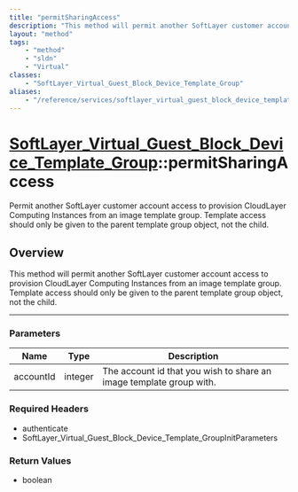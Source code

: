 ```yaml
---
title: "permitSharingAccess"
description: "This method will permit another SoftLayer customer account access to provision CloudLayer Computing Instances from an im... "
layout: "method"
tags:
    - "method"
    - "sldn"
    - "Virtual"
classes:
    - "SoftLayer_Virtual_Guest_Block_Device_Template_Group"
aliases:
    - "/reference/services/softlayer_virtual_guest_block_device_template_group/permitSharingAccess"
---
```

# [SoftLayer_Virtual_Guest_Block_Device_Template_Group](/reference/services/SoftLayer_Virtual_Guest_Block_Device_Template_Group)::permitSharingAccess

Permit another SoftLayer customer account access to provision CloudLayer Computing Instances from an image template group. Template access should only be given to the parent template group object, not the child. 


## Overview 
This method will permit another SoftLayer customer account access to provision CloudLayer Computing Instances from an image template group. Template access should only be given to the parent template group object, not the child. 

-----

### Parameters 
|Name | Type | Description |
| --- | --- | --- |
|accountId| integer| The account id that you wish to share an image template group with.|


### Required Headers
* authenticate
* SoftLayer_Virtual_Guest_Block_Device_Template_GroupInitParameters


### Return Values
* boolean




